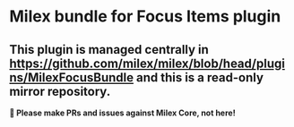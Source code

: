 # Milex bundle for Focus Items plugin

## This plugin is managed centrally in https://github.com/milex/milex/blob/head/plugins/MilexFocusBundle and this is a read-only mirror repository.

**📣 Please make PRs and issues against Milex Core, not here!**